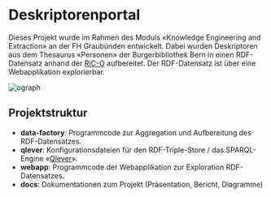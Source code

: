 # Deskriptorenportal
Dieses Projekt wurde im Rahmen des Moduls «Knowledge Engineering and Extraction» an der FH Graubünden entwickelt. Dabei wurden Deskriptoren aus dem Thesaurus «Personen» der Burgerbibliothek Bern in einen RDF-Datensatz anhand der [RiC-O](https://ica-egad.github.io/RiC-O/) aufbereitet. Der RDF-Datensatz ist über eine Webapplikation explorierbar.

![ograph](https://github.com/user-attachments/assets/c1dcd34f-57d3-42ef-9df6-ba3167b184ac)


## Projektstruktur
- **data-factory**: Programmcode zur Aggregation und Aufbereitung des RDF-Datensatzes.
- **qlever**: Konfigurationsdateien für den RDF-Triple-Store / das SPARQL-Engine «[Qlever](https://github.com/ad-freiburg/qlever)».
- **webapp**: Programmcode der Webapplikation zur Exploration RDF-Datensatzes.
- **docs**: Dokumentationen zum Projekt (Präsentation, Bericht, Diagramme)


